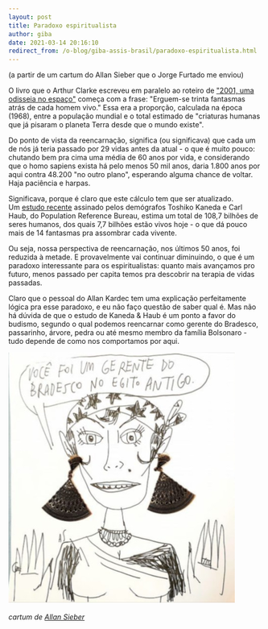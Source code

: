 ```yaml
---
layout: post
title: Paradoxo espiritualista
author: giba
date: 2021-03-14 20:16:10
redirect_from: /o-blog/giba-assis-brasil/paradoxo-espiritualista.html
---
```

(a partir de um cartum do Allan Sieber que o Jorge Furtado me enviou)

O livro que o Arthur Clarke escreveu em paralelo ao roteiro de ["2001, uma odisseia no espaço"](https://www.amazon.com/2001-Space-Odyssey/dp/0451457994) começa com a frase: "Erguem-se trinta fantasmas atrás de cada homem vivo." Essa era a proporção, calculada na época (1968), entre a população mundial e o total estimado de "criaturas humanas que já pisaram o planeta Terra desde que o mundo existe".

Do ponto de vista da reencarnação, significa (ou significava) que cada um de nós já teria passado por 29 vidas antes da atual - o que é muito pouco: chutando bem pra cima uma média de 60 anos por vida, e considerando que o homo sapiens exista há pelo menos 50 mil anos, daria 1.800 anos por aqui contra 48.200 "no outro plano", esperando alguma chance de voltar. Haja paciência e harpas.

Significava, porque é claro que este cálculo tem que ser atualizado. Um [estudo recente](https://www.uol.com.br/tilt/colunas/pergunta-pro-jokura/2021/03/01/quantas-pessoas-ja-viveram-na-terra-ate-hoje.htm) assinado pelos demógrafos Toshiko Kaneda e Carl Haub, do Population Reference Bureau, estima um total de 108,7 bilhões de seres humanos, dos quais 7,7 bilhões estão vivos hoje - o que dá pouco mais de 14 fantasmas pra assombrar cada vivente.

Ou seja, nossa perspectiva de reencarnação, nos últimos 50 anos, foi reduzida à metade. E provavelmente vai continuar diminuindo, o que é um paradoxo interessante para os espiritualistas: quanto mais avançamos pro futuro, menos passado per capita temos pra descobrir na terapia de vidas passadas.

Claro que o pessoal do Allan Kardec tem uma explicação perfeitamente lógica pra esse paradoxo, e eu não faço questão de saber qual é. Mas não há dúvida de que o estudo de Kaneda & Haub é um ponto a favor do budismo, segundo o qual podemos reencarnar como gerente do Bradesco, passarinho, árvore, pedra ou até mesmo membro da família Bolsonaro - tudo depende de como nos comportamos por aqui.

![](/uploads/allan.jpg)

*cartum de [Allan Sieber](https://www.allansieber.com.br/)*